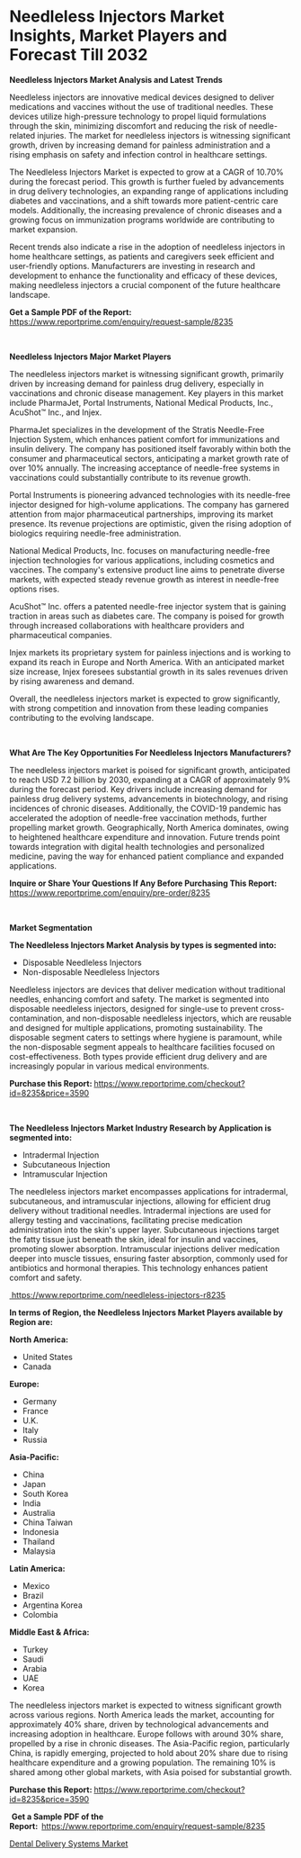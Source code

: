 <p><h1>Needleless Injectors Market Insights, Market Players and Forecast Till 2032</h1></p><p><strong>Needleless Injectors Market Analysis and Latest Trends</strong></p>
<p><p>Needleless injectors are innovative medical devices designed to deliver medications and vaccines without the use of traditional needles. These devices utilize high-pressure technology to propel liquid formulations through the skin, minimizing discomfort and reducing the risk of needle-related injuries. The market for needleless injectors is witnessing significant growth, driven by increasing demand for painless administration and a rising emphasis on safety and infection control in healthcare settings. </p><p>The Needleless Injectors Market is expected to grow at a CAGR of 10.70% during the forecast period. This growth is further fueled by advancements in drug delivery technologies, an expanding range of applications including diabetes and vaccinations, and a shift towards more patient-centric care models. Additionally, the increasing prevalence of chronic diseases and a growing focus on immunization programs worldwide are contributing to market expansion. </p><p>Recent trends also indicate a rise in the adoption of needleless injectors in home healthcare settings, as patients and caregivers seek efficient and user-friendly options. Manufacturers are investing in research and development to enhance the functionality and efficacy of these devices, making needleless injectors a crucial component of the future healthcare landscape.</p></p>
<p><strong>Get a Sample PDF of the Report:&nbsp;</strong> <a href="https://www.reportprime.com/enquiry/request-sample/8235?utm_campaign=2183&utm_medium=2&utm_source=Github&utm_content=ia&utm_term=19032025&utm_id=needleless-injectors">https://www.reportprime.com/enquiry/request-sample/8235</a></p>
<p>&nbsp;</p>
<p><strong>Needleless Injectors Major Market Players</strong></p>
<p><p>The needleless injectors market is witnessing significant growth, primarily driven by increasing demand for painless drug delivery, especially in vaccinations and chronic disease management. Key players in this market include PharmaJet, Portal Instruments, National Medical Products, Inc., AcuShot™ Inc., and Injex.</p><p>PharmaJet specializes in the development of the Stratis Needle-Free Injection System, which enhances patient comfort for immunizations and insulin delivery. The company has positioned itself favorably within both the consumer and pharmaceutical sectors, anticipating a market growth rate of over 10% annually. The increasing acceptance of needle-free systems in vaccinations could substantially contribute to its revenue growth.</p><p>Portal Instruments is pioneering advanced technologies with its needle-free injector designed for high-volume applications. The company has garnered attention from major pharmaceutical partnerships, improving its market presence. Its revenue projections are optimistic, given the rising adoption of biologics requiring needle-free administration.</p><p>National Medical Products, Inc. focuses on manufacturing needle-free injection technologies for various applications, including cosmetics and vaccines. The company's extensive product line aims to penetrate diverse markets, with expected steady revenue growth as interest in needle-free options rises.</p><p>AcuShot™ Inc. offers a patented needle-free injector system that is gaining traction in areas such as diabetes care. The company is poised for growth through increased collaborations with healthcare providers and pharmaceutical companies.</p><p>Injex markets its proprietary system for painless injections and is working to expand its reach in Europe and North America. With an anticipated market size increase, Injex foresees substantial growth in its sales revenues driven by rising awareness and demand.</p><p>Overall, the needleless injectors market is expected to grow significantly, with strong competition and innovation from these leading companies contributing to the evolving landscape.</p></p>
<p>&nbsp;</p>
<p><strong>What Are The Key Opportunities For Needleless Injectors Manufacturers?</strong></p>
<p><p>The needleless injectors market is poised for significant growth, anticipated to reach USD 7.2 billion by 2030, expanding at a CAGR of approximately 9% during the forecast period. Key drivers include increasing demand for painless drug delivery systems, advancements in biotechnology, and rising incidences of chronic diseases. Additionally, the COVID-19 pandemic has accelerated the adoption of needle-free vaccination methods, further propelling market growth. Geographically, North America dominates, owing to heightened healthcare expenditure and innovation. Future trends point towards integration with digital health technologies and personalized medicine, paving the way for enhanced patient compliance and expanded applications.</p></p>
<p><strong>Inquire or Share Your Questions If Any Before Purchasing This Report:</strong> <a href="https://www.reportprime.com/enquiry/pre-order/8235?utm_campaign=2183&utm_medium=2&utm_source=Github&utm_content=ia&utm_term=19032025&utm_id=needleless-injectors">https://www.reportprime.com/enquiry/pre-order/8235</a></p>
<p>&nbsp;</p>
<p><strong>Market Segmentation</strong></p>
<p><strong>The Needleless Injectors Market Analysis by types is segmented into:</strong></p>
<p><ul><li>Disposable Needleless Injectors</li><li>Non-disposable Needleless Injectors</li></ul></p>
<p><p>Needleless injectors are devices that deliver medication without traditional needles, enhancing comfort and safety. The market is segmented into disposable needleless injectors, designed for single-use to prevent cross-contamination, and non-disposable needleless injectors, which are reusable and designed for multiple applications, promoting sustainability. The disposable segment caters to settings where hygiene is paramount, while the non-disposable segment appeals to healthcare facilities focused on cost-effectiveness. Both types provide efficient drug delivery and are increasingly popular in various medical environments.</p></p>
<p><strong>Purchase this Report:&nbsp;</strong><a href="https://www.reportprime.com/checkout?id=8235&price=3590&utm_campaign=2183&utm_medium=2&utm_source=Github&utm_content=ia&utm_term=19032025&utm_id=needleless-injectors">https://www.reportprime.com/checkout?id=8235&price=3590</a></p>
<p>&nbsp;</p>
<p><strong>The Needleless Injectors Market Industry Research by Application is segmented into:</strong></p>
<p><ul><li>Intradermal Injection</li><li>Subcutaneous Injection</li><li>Intramuscular Injection</li></ul></p>
<p><p>The needleless injectors market encompasses applications for intradermal, subcutaneous, and intramuscular injections, allowing for efficient drug delivery without traditional needles. Intradermal injections are used for allergy testing and vaccinations, facilitating precise medication administration into the skin's upper layer. Subcutaneous injections target the fatty tissue just beneath the skin, ideal for insulin and vaccines, promoting slower absorption. Intramuscular injections deliver medication deeper into muscle tissues, ensuring faster absorption, commonly used for antibiotics and hormonal therapies. This technology enhances patient comfort and safety.</p></p>
<p><a href="https://www.reportprime.com/needleless-injectors-r8235?utm_campaign=2183&utm_medium=2&utm_source=Github&utm_content=ia&utm_term=19032025&utm_id=needleless-injectors">&nbsp;https://www.reportprime.com/needleless-injectors-r8235</a></p>
<p><strong>In terms of Region, the Needleless Injectors Market Players available by Region are:</strong></p>
<p>
    <p> <strong> North America: </strong>
        <ul>
            <li>United States</li>
            <li>Canada</li>
        </ul>
        </p> 
    <p> <strong> Europe: </strong>
        <ul>
            <li>Germany</li>
            <li>France</li>
            <li>U.K.</li>
            <li>Italy</li>
            <li>Russia</li>
        </ul>
        </p> 
    <p> <strong> Asia-Pacific: </strong>
        <ul>
            <li>China</li>
            <li>Japan</li>
            <li>South Korea</li>
            <li>India</li>
            <li>Australia</li>
            <li>China Taiwan</li>
            <li>Indonesia</li>
            <li>Thailand</li>
            <li>Malaysia</li>
        </ul>
        </p> 
    <p> <strong> Latin America: </strong>
        <ul>
            <li>Mexico</li>
            <li>Brazil</li>
            <li>Argentina Korea</li>
            <li>Colombia</li>
        </ul>
        </p> 
    <p> <strong> Middle East & Africa: </strong>
        <ul>
            <li>Turkey</li>
            <li>Saudi</li>
            <li>Arabia</li>
            <li>UAE</li>
            <li>Korea</li>
        </ul>
    </p>
    </p>
<p><p>The needleless injectors market is expected to witness significant growth across various regions. North America leads the market, accounting for approximately 40% share, driven by technological advancements and increasing adoption in healthcare. Europe follows with around 30% share, propelled by a rise in chronic diseases. The Asia-Pacific region, particularly China, is rapidly emerging, projected to hold about 20% share due to rising healthcare expenditure and a growing population. The remaining 10% is shared among other global markets, with Asia poised for substantial growth.</p></p>
<p><strong>Purchase this Report: </strong><a href="https://www.reportprime.com/checkout?id=8235&price=3590&utm_campaign=2183&utm_medium=2&utm_source=Github&utm_content=ia&utm_term=19032025&utm_id=needleless-injectors">https://www.reportprime.com/checkout?id=8235&price=3590</a></p>
<p>&nbsp;<strong>Get a Sample PDF of the Report:&nbsp;&nbsp;</strong><a href="https://www.reportprime.com/enquiry/request-sample/8235?utm_campaign=2183&utm_medium=2&utm_source=Github&utm_content=ia&utm_term=19032025&utm_id=needleless-injectors">https://www.reportprime.com/enquiry/request-sample/8235</a></p>
<p><strong></strong></p>
<p><p><a href="https://github.com/vsiljgestel/Market-Research-Report-List-1/blob/main/dental-delivery-systems-market.md?utm_campaign=2183&utm_medium=2&utm_source=Github&utm_content=ia&utm_term=19032025&utm_id=needleless-injectors">Dental Delivery Systems Market</a></p></p>